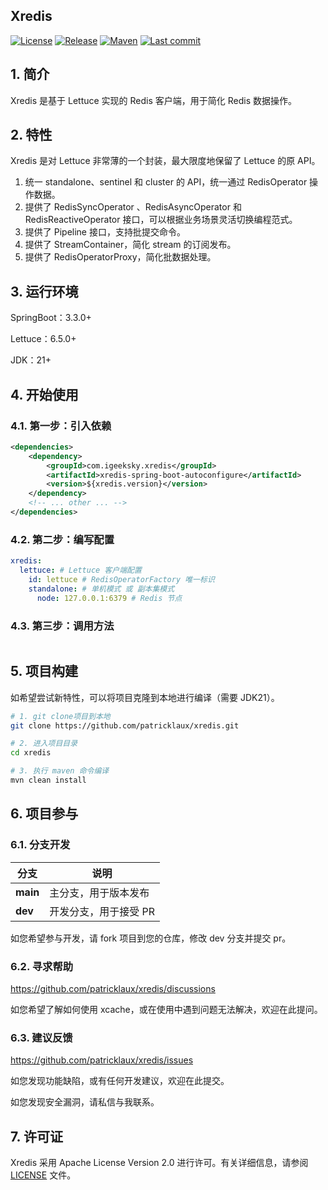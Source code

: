 ## Xredis

[![License](https://img.shields.io/badge/license-Apache%202-4EB1BA.svg)](https://www.apache.org/licenses/LICENSE-2.0.html) [![Release](https://img.shields.io/github/v/release/patricklaux/xredis)](https://github.com/patricklaux/xredis/releases) [![Maven](https://img.shields.io/maven-central/v/com.igeeksky.xredis/xredis.svg)](https://central.sonatype.com/namespace/com.igeeksky.xredis) [![Last commit](https://img.shields.io/github/last-commit/patricklaux/xredis)](https://github.com/patricklaux/xredis/commits)

## 1. 简介

Xredis 是基于 Lettuce 实现的 Redis 客户端，用于简化 Redis 数据操作。

## 2. 特性

Xredis 是对 Lettuce 非常薄的一个封装，最大限度地保留了 Lettuce 的原 API。

1. 统一 standalone、sentinel 和 cluster 的 API，统一通过 RedisOperator 操作数据。
2. 提供了 RedisSyncOperator 、RedisAsyncOperator 和 RedisReactiveOperator  接口，可以根据业务场景灵活切换编程范式。
3. 提供了 Pipeline 接口，支持批提交命令。
4. 提供了 StreamContainer，简化 stream 的订阅发布。
5. 提供了 RedisOperatorProxy，简化批数据处理。

## 3. 运行环境

SpringBoot：3.3.0+

Lettuce：6.5.0+

JDK：21+

## 4. 开始使用

### 4.1. 第一步：引入依赖

```xml
<dependencies>
    <dependency>
        <groupId>com.igeeksky.xredis</groupId>
        <artifactId>xredis-spring-boot-autoconfigure</artifactId>
        <version>${xredis.version}</version>
    </dependency>
    <!-- ... other ... -->
</dependencies>
```

### 4.2. 第二步：编写配置

```yaml
xredis:
  lettuce: # Lettuce 客户端配置
    id: lettuce # RedisOperatorFactory 唯一标识
    standalone: # 单机模式 或 副本集模式
      node: 127.0.0.1:6379 # Redis 节点
```

### 4.3. 第三步：调用方法

```java

```

## 5. 项目构建

如希望尝试新特性，可以将项目克隆到本地进行编译（需要 JDK21）。

```bash
# 1. git clone项目到本地
git clone https://github.com/patricklaux/xredis.git

# 2. 进入项目目录
cd xredis

# 3. 执行 maven 命令编译
mvn clean install
```

## 6. 项目参与

### 6.1. 分支开发

| 分支       | 说明           |
|----------|--------------|
| **main** | 主分支，用于版本发布   |
| **dev**  | 开发分支，用于接受 PR |

如您希望参与开发，请 fork 项目到您的仓库，修改 dev 分支并提交 pr。

### 6.2. 寻求帮助

https://github.com/patricklaux/xredis/discussions

如您希望了解如何使用 xcache，或在使用中遇到问题无法解决，欢迎在此提问。

### 6.3. 建议反馈

https://github.com/patricklaux/xredis/issues

如您发现功能缺陷，或有任何开发建议，欢迎在此提交。

如您发现安全漏洞，请私信与我联系。

## 7. 许可证

Xredis 采用 Apache License Version 2.0 进行许可。有关详细信息，请参阅 [LICENSE](LICENSE) 文件。

